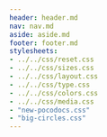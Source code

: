 ```yaml
---
header: header.md
nav: nav.md
aside: aside.md
footer: footer.md
stylesheets:
- ../../css/reset.css
- ../../css/sizes.css
- ../../css/layout.css
- ../../css/type.css
- ../../css/colors.css
- ../../css/media.css
- "new-pocodocs.css"
- "big-circles.css"
---
```

